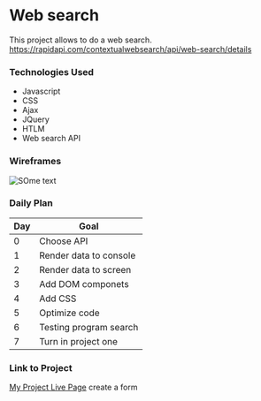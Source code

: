 # Web search

This project allows to do a web search.
https://rapidapi.com/contextualwebsearch/api/web-search/details
### Technologies Used

- Javascript
- CSS
- Ajax
- JQuery
- HTLM
- Web search API


### Wireframes

![SOme text](https://rapidapi.com/cdn/images?url=https://rapidapi-prod-apis.s3.amazonaws.com/5a294d54e4b021a5a0c9c454_medium.png)

### Daily Plan

| Day | Goal |
|-----|------|
| 0 | Choose API |
| 1 | Render data to console|
| 2 | Render data to screen|
| 3 | Add DOM componets|
| 4 | Add CSS |
| 5 | Optimize code |
| 6 | Testing program search|
| 7 | Turn in project one|
### Link to Project
[My Project Live Page](https://www.manuelportocarrero.com/) create a form


